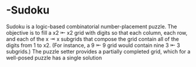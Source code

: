 # -Sudoku
Sudoku is a logic-based combinatorial number-placement puzzle. The objective is to fill a x2 ⇤ x2 grid with digits so that each column, each row, and each of the x ⇥ x subgrids that compose the grid contain all of the digits from 1 to x2. (For instance, a 9 ⇤ 9 grid would contain nine 3 ⇤ 3 subgrids.) The puzzle setter provides a partially completed grid, which for a well-posed puzzle has a single solution
